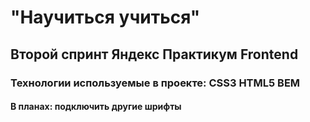 # "Научиться учиться"
## Второй спринт Яндекс Практикум Frontend
### Технологии используемые в проекте: CSS3 HTML5 BEM
#### В планах: подключить другие шрифты
